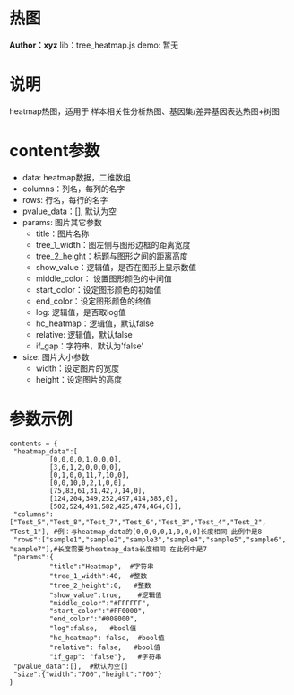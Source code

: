 热图
========
**Author：xyz**
lib：tree_heatmap.js
demo: 暂无

# 说明

heatmap热图，适用于 样本相关性分析热图、基因集/差异基因表达热图+树图

# content参数

* data: heatmap数据，二维数组
* columns：列名，每列的名字
* rows: 行名，每行的名字
* pvalue_data：[], 默认为空
* params: 图片其它参数
  + title：图片名称
  + tree_1_width：图左侧与图形边框的距离宽度
  + tree_2_height：标题与图形之间的距离高度
  + show_value：逻辑值，是否在图形上显示数值
  + middle_color： 设置图形颜色的中间值
  + start_color：设定图形颜色的初始值
  + end_color：设定图形颜色的终值
  + log: 逻辑值，是否取log值
  + hc_heatmap：逻辑值，默认false
  + relative: 逻辑值，默认false
  + if_gap：字符串，默认为'false'
* size: 图片大小参数
  + width：设定图片的宽度
  + height：设定图片的高度


# 参数示例

```
contents = {
 "heatmap_data":[
          [0,0,0,0,1,0,0,0],
          [3,6,1,2,0,0,0,0],
          [0,1,0,0,11,7,10,0],
          [0,0,10,0,2,1,0,0],
          [75,83,61,31,42,7,14,0],
          [124,204,349,252,497,414,385,0],
          [502,524,491,582,425,474,464,0]],
 "columns":["Test_5","Test_8","Test_7","Test_6","Test_3","Test_4","Test_2", "Test_1"], #例：与heatmap_data的[0,0,0,0,1,0,0,0]长度相同 此例中是8
 "rows":["sample1","sample2","sample3","sample4","sample5","sample6", "sample7"],#长度需要与heatmap_data长度相同 在此例中是7
 "params":{
          "title":"Heatmap",  #字符串
          "tree_1_width":40,  #整数
          "tree_2_height":0,   #整数
          "show_value":true,    #逻辑值
          "middle_color":"#FFFFFF",   
          "start_color":"#FF0000",
          "end_color":"#008000",
          "log":false,   #bool值
          "hc_heatmap": false,  #bool值
          "relative": false,   #bool值
          "if_gap": "false"},   #字符串
 "pvalue_data":[],  #默认为空[]
 "size":{"width":"700","height":"700"}
}
```
